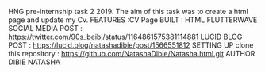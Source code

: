 HNG pre-internship task 2 2019. The aim of this task was to create a html page and update my Cv.
FEATURES :CV Page
BUILT : HTML
FLUTTERWAVE SOCIAL MEDIA POST : https://twitter.com/90s_beibi/status/1164861575381114881
LUCID BLOG POST : https://lucid.blog/natashadibie/post/1566551812
SETTING UP clone this repository : https://github.com/NatashaDibie/Natasha.html.git
AUTHOR DIBIE NATASHA